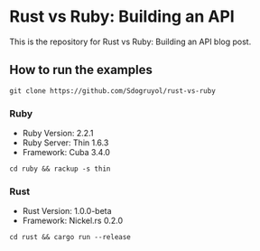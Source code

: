 # Rust vs Ruby: Building an API

This is the repository for Rust vs Ruby: Building an API blog post.

## How to run the examples

	git clone https://github.com/Sdogruyol/rust-vs-ruby

### Ruby

* Ruby Version: 2.2.1
* Ruby Server: Thin 1.6.3
* Framework: Cuba 3.4.0

```
cd ruby && rackup -s thin
```
### Rust

* Rust Version: 1.0.0-beta
* Framework: Nickel.rs 0.2.0

```
cd rust && cargo run --release
```